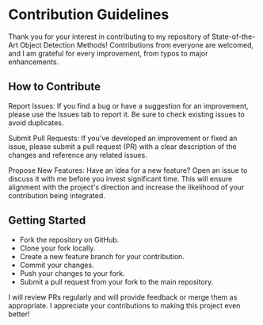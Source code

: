# Contribution Guidelines

Thank you for your interest in contributing to my repository of State-of-the-Art Object Detection Methods! Contributions from everyone are welcomed, and I am grateful for every improvement, from typos to major enhancements.

## How to Contribute
Report Issues: If you find a bug or have a suggestion for an improvement, please use the Issues tab to report it. Be sure to check existing issues to avoid duplicates.

Submit Pull Requests: If you've developed an improvement or fixed an issue, please submit a pull request (PR) with a clear description of the changes and reference any related issues.

Propose New Features: Have an idea for a new feature? Open an issue to discuss it with me before you invest significant time. This will ensure alignment with the project's direction and increase the likelihood of your contribution being integrated.


## Getting Started
- Fork the repository on GitHub.
- Clone your fork locally.
- Create a new feature branch for your contribution.
- Commit your changes.
- Push your changes to your fork.
- Submit a pull request from your fork to the main repository.

I will review PRs regularly and will provide feedback or merge them as appropriate. I appreciate your contributions to making this project even better!
